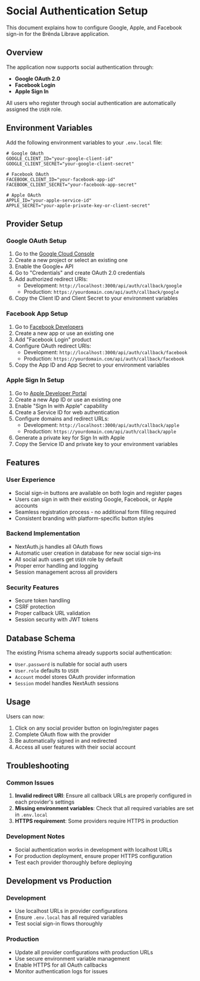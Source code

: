 # Social Authentication Setup

This document explains how to configure Google, Apple, and Facebook sign-in for the Brënda Librave application.

## Overview

The application now supports social authentication through:
- **Google OAuth 2.0**
- **Facebook Login**
- **Apple Sign In**

All users who register through social authentication are automatically assigned the `USER` role.

## Environment Variables

Add the following environment variables to your `.env.local` file:

```env
# Google OAuth
GOOGLE_CLIENT_ID="your-google-client-id"
GOOGLE_CLIENT_SECRET="your-google-client-secret"

# Facebook OAuth
FACEBOOK_CLIENT_ID="your-facebook-app-id"
FACEBOOK_CLIENT_SECRET="your-facebook-app-secret"

# Apple OAuth
APPLE_ID="your-apple-service-id"
APPLE_SECRET="your-apple-private-key-or-client-secret"
```

## Provider Setup

### Google OAuth Setup

1. Go to the [Google Cloud Console](https://console.cloud.google.com/)
2. Create a new project or select an existing one
3. Enable the Google+ API
4. Go to "Credentials" and create OAuth 2.0 credentials
5. Add authorized redirect URIs:
   - Development: `http://localhost:3000/api/auth/callback/google`
   - Production: `https://yourdomain.com/api/auth/callback/google`
6. Copy the Client ID and Client Secret to your environment variables

### Facebook App Setup

1. Go to [Facebook Developers](https://developers.facebook.com/)
2. Create a new app or use an existing one
3. Add "Facebook Login" product
4. Configure OAuth redirect URIs:
   - Development: `http://localhost:3000/api/auth/callback/facebook`
   - Production: `https://yourdomain.com/api/auth/callback/facebook`
5. Copy the App ID and App Secret to your environment variables

### Apple Sign In Setup

1. Go to [Apple Developer Portal](https://developer.apple.com/)
2. Create a new App ID or use an existing one
3. Enable "Sign In with Apple" capability
4. Create a Service ID for web authentication
5. Configure domains and redirect URLs:
   - Development: `http://localhost:3000/api/auth/callback/apple`
   - Production: `https://yourdomain.com/api/auth/callback/apple`
6. Generate a private key for Sign In with Apple
7. Copy the Service ID and private key to your environment variables

## Features

### User Experience
- Social sign-in buttons are available on both login and register pages
- Users can sign in with their existing Google, Facebook, or Apple accounts
- Seamless registration process - no additional form filling required
- Consistent branding with platform-specific button styles

### Backend Implementation
- NextAuth.js handles all OAuth flows
- Automatic user creation in database for new social sign-ins
- All social auth users get `USER` role by default
- Proper error handling and logging
- Session management across all providers

### Security Features
- Secure token handling
- CSRF protection
- Proper callback URL validation
- Session security with JWT tokens

## Database Schema

The existing Prisma schema already supports social authentication:

- `User.password` is nullable for social auth users
- `User.role` defaults to `USER`
- `Account` model stores OAuth provider information
- `Session` model handles NextAuth sessions

## Usage

Users can now:
1. Click on any social provider button on login/register pages
2. Complete OAuth flow with the provider
3. Be automatically signed in and redirected
4. Access all user features with their social account

## Troubleshooting

### Common Issues

1. **Invalid redirect URI**: Ensure all callback URLs are properly configured in each provider's settings
2. **Missing environment variables**: Check that all required variables are set in `.env.local`
3. **HTTPS requirement**: Some providers require HTTPS in production

### Development Notes

- Social authentication works in development with localhost URLs
- For production deployment, ensure proper HTTPS configuration
- Test each provider thoroughly before deploying

## Development vs Production

### Development
- Use localhost URLs in provider configurations
- Ensure `.env.local` has all required variables
- Test social sign-in flows thoroughly

### Production
- Update all provider configurations with production URLs
- Use secure environment variable management
- Enable HTTPS for all OAuth callbacks
- Monitor authentication logs for issues